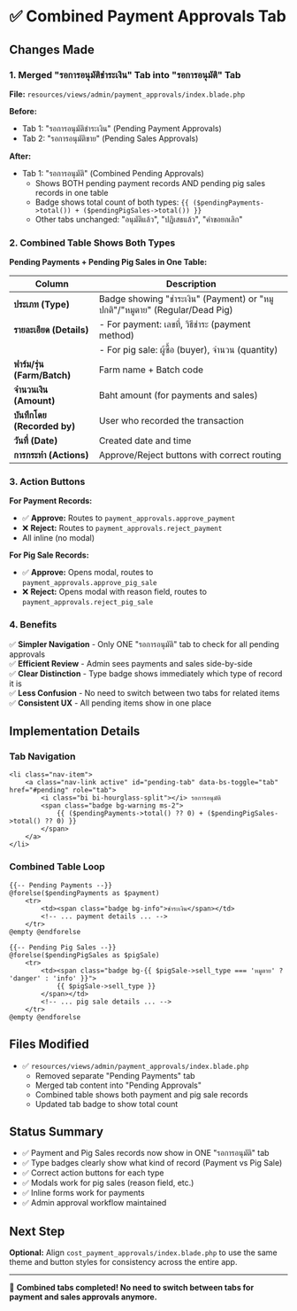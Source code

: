 # ✅ Combined Payment Approvals Tab

## Changes Made

### 1. Merged "รอการอนุมัติชำระเงิน" Tab into "รอการอนุมัติ" Tab

**File:** `resources/views/admin/payment_approvals/index.blade.php`

**Before:**
- Tab 1: "รอการอนุมัติชำระเงิน" (Pending Payment Approvals)
- Tab 2: "รอการอนุมัติขาย" (Pending Sales Approvals)

**After:**
- Tab 1: "รอการอนุมัติ" (Combined Pending Approvals)
  - Shows BOTH pending payment records AND pending pig sales records in one table
  - Badge shows total count of both types: `{{ ($pendingPayments->total()) + ($pendingPigSales->total()) }}`
  - Other tabs unchanged: "อนุมัติแล้ว", "ปฏิเสธแล้ว", "คำขอยกเลิก"

### 2. Combined Table Shows Both Types

**Pending Payments + Pending Pig Sales in One Table:**

| Column | Description |
|--------|-------------|
| **ประเภท (Type)** | Badge showing "ชำระเงิน" (Payment) or "หมูปกติ"/"หมูตาย" (Regular/Dead Pig) |
| **รายละเอียด (Details)** | - For payment: เลขที่, วิธีชำระ (payment method) |
| | - For pig sale: ผู้ซื้อ (buyer), จำนวน (quantity) |
| **ฟาร์ม/รุ่น (Farm/Batch)** | Farm name + Batch code |
| **จำนวนเงิน (Amount)** | Baht amount (for payments and sales) |
| **บันทึกโดย (Recorded by)** | User who recorded the transaction |
| **วันที่ (Date)** | Created date and time |
| **การกระทำ (Actions)** | Approve/Reject buttons with correct routing |

### 3. Action Buttons

**For Payment Records:**
- ✅ **Approve:** Routes to `payment_approvals.approve_payment`
- ❌ **Reject:** Routes to `payment_approvals.reject_payment`
- All inline (no modal)

**For Pig Sale Records:**
- ✅ **Approve:** Opens modal, routes to `payment_approvals.approve_pig_sale`
- ❌ **Reject:** Opens modal with reason field, routes to `payment_approvals.reject_pig_sale`

### 4. Benefits

✅ **Simpler Navigation** - Only ONE "รอการอนุมัติ" tab to check for all pending approvals  
✅ **Efficient Review** - Admin sees payments and sales side-by-side  
✅ **Clear Distinction** - Type badge shows immediately which type of record it is  
✅ **Less Confusion** - No need to switch between two tabs for related items  
✅ **Consistent UX** - All pending items show in one place  

## Implementation Details

### Tab Navigation
```blade
<li class="nav-item">
    <a class="nav-link active" id="pending-tab" data-bs-toggle="tab" href="#pending" role="tab">
        <i class="bi bi-hourglass-split"></i> รอการอนุมัติ
        <span class="badge bg-warning ms-2">
            {{ ($pendingPayments->total() ?? 0) + ($pendingPigSales->total() ?? 0) }}
        </span>
    </a>
</li>
```

### Combined Table Loop
```blade
{{-- Pending Payments --}}
@forelse($pendingPayments as $payment)
    <tr>
        <td><span class="badge bg-info">ชำระเงิน</span></td>
        <!-- ... payment details ... -->
    </tr>
@empty @endforelse

{{-- Pending Pig Sales --}}
@forelse($pendingPigSales as $pigSale)
    <tr>
        <td><span class="badge bg-{{ $pigSale->sell_type === 'หมูตาย' ? 'danger' : 'info' }}">
            {{ $pigSale->sell_type }}
        </span></td>
        <!-- ... pig sale details ... -->
    </tr>
@empty @endforelse
```

## Files Modified

- ✅ `resources/views/admin/payment_approvals/index.blade.php`
  - Removed separate "Pending Payments" tab
  - Merged tab content into "Pending Approvals"
  - Combined table shows both payment and pig sale records
  - Updated tab badge to show total count

## Status Summary

- ✅ Payment and Pig Sales records now show in ONE "รอการอนุมัติ" tab
- ✅ Type badges clearly show what kind of record (Payment vs Pig Sale)
- ✅ Correct action buttons for each type
- ✅ Modals work for pig sales (reason field, etc.)
- ✅ Inline forms work for payments
- ✅ Admin approval workflow maintained

## Next Step

**Optional:** Align `cost_payment_approvals/index.blade.php` to use the same theme and button styles for consistency across the entire app.

---

🎉 **Combined tabs completed! No need to switch between tabs for payment and sales approvals anymore.**
